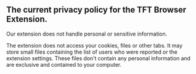 ## The current privacy policy for the TFT Browser Extension.


Our extension does not handle personal or sensitive information.

The extension does not access your cookies, files or other tabs. It may store small files containing the list of users who were reported or the extension settings. These files don't contain any personal information and are exclusive and contained to your computer.

